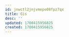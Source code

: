 ```yaml
---
id: jnwctl2jnjvmepo08fpz7qx
title: Gis
desc: ''
updated: 1700415956825
created: 1700415956825
---
```

